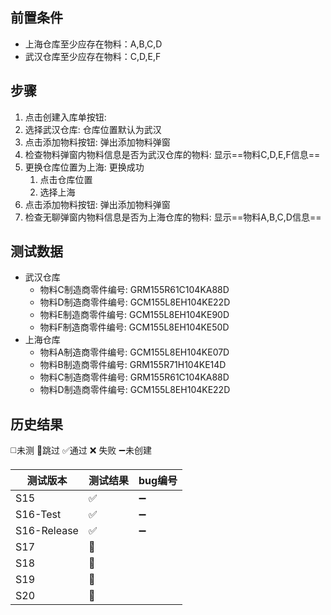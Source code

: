 
## 前置条件

- 上海仓库至少应存在物料：A,B,C,D
- 武汉仓库至少应存在物料：C,D,E,F

## 步骤

1. 点击创建入库单按钮: 
2. 选择武汉仓库: 仓库位置默认为武汉
3. 点击添加物料按钮: 弹出添加物料弹窗
4. 检查物料弹窗内物料信息是否为武汉仓库的物料: 显示==物料C,D,E,F信息==  
5. 更换仓库位置为上海: 更换成功
	1. 点击仓库位置
	2. 选择上海
6. 点击添加物料按钮: 弹出添加物料弹窗
7. 检查无聊弹窗内物料信息是否为上海仓库的物料: 显示==物料A,B,C,D信息== 

## 测试数据

- 武汉仓库
	- 物料C制造商零件编号: GRM155R61C104KA88D
	- 物料D制造商零件编号: GCM155L8EH104KE22D
	- 物料E制造商零件编号: GCM155L8EH104KE90D
	- 物料F制造商零件编号: GCM155L8EH104KE50D
- 上海仓库
	- 物料A制造商零件编号: GCM155L8EH104KE07D
	- 物料B制造商零件编号: GRM155R71H104KE14D
	- 物料C制造商零件编号: GRM155R61C104KA88D
	- 物料D制造商零件编号: GCM155L8EH104KE22D

## 历史结果
 ◻️未测    🚫跳过     ✅通过    ❌ 失败     ➖未创建
 
| 测试版本 | 测试结果 | bug编号 |
| ---- | ---- | ---- |
| S15 | ✅ | ➖ |
| S16-Test | ✅ | ➖ |
| S16-Release | ✅ | ➖ |
| S17 | 🚫 |  |
| S18 | 🚫 |  |
| S19 | 🚫 |  |
| S20 | 🚫 |  |

